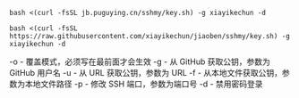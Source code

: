 ```shell
bash <(curl -fsSL jb.puguying.cn/sshmy/key.sh) -g xiayikechun -d
```
```shell
bash <(curl -fsSL https://raw.githubusercontent.com/xiayikechun/jiaoben/sshmy/key.sh) -g xiayikechun -d
```
-o - 覆盖模式，必须写在最前面才会生效
-g - 从 GitHub 获取公钥，参数为 GitHub 用户名
-u - 从 URL 获取公钥，参数为 URL
-f - 从本地文件获取公钥，参数为本地文件路径
-p - 修改 SSH 端口，参数为端口号
-d - 禁用密码登录